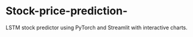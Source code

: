 # Stock-price-prediction-
LSTM stock predictor using PyTorch and Streamlit with interactive charts.
